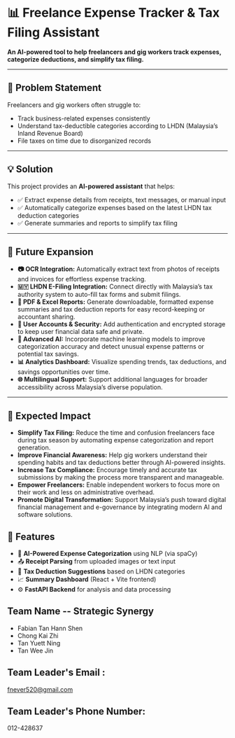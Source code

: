 # 📊 Freelance Expense Tracker & Tax Filing Assistant

**An AI-powered tool to help freelancers and gig workers track expenses, categorize deductions, and simplify tax filing.**

---

## 🧩 Problem Statement

Freelancers and gig workers often struggle to:

- Track business-related expenses consistently  
- Understand tax-deductible categories according to LHDN (Malaysia’s Inland Revenue Board)  
- File taxes on time due to disorganized records  

---

## 💡 Solution

This project provides an **AI-powered assistant** that helps:

- ✅ Extract expense details from receipts, text messages, or manual input  
- ✅ Automatically categorize expenses based on the latest LHDN tax deduction categories  
- ✅ Generate summaries and reports to simplify tax filing  

---

## 📌 Future Expansion

- **📷 OCR Integration:** Automatically extract text from photos of receipts and invoices for effortless expense tracking.  
- **🇲🇾 LHDN E-Filing Integration:** Connect directly with Malaysia’s tax authority system to auto-fill tax forms and submit filings.  
- **🧾 PDF & Excel Reports:** Generate downloadable, formatted expense summaries and tax deduction reports for easy record-keeping or accountant sharing.  
- **🔐 User Accounts & Security:** Add authentication and encrypted storage to keep user financial data safe and private.  
- **🤖 Advanced AI:** Incorporate machine learning models to improve categorization accuracy and detect unusual expense patterns or potential tax savings.  
- **📊 Analytics Dashboard:** Visualize spending trends, tax deductions, and savings opportunities over time.  
- **🌐 Multilingual Support:** Support additional languages for broader accessibility across Malaysia’s diverse population.

---

## 🎯 Expected Impact

- **Simplify Tax Filing:** Reduce the time and confusion freelancers face during tax season by automating expense categorization and report generation.  
- **Improve Financial Awareness:** Help gig workers understand their spending habits and tax deductions better through AI-powered insights.  
- **Increase Tax Compliance:** Encourage timely and accurate tax submissions by making the process more transparent and manageable.  
- **Empower Freelancers:** Enable independent workers to focus more on their work and less on administrative overhead.  
- **Promote Digital Transformation:** Support Malaysia’s push toward digital financial management and e-governance by integrating modern AI and software solutions.

## 🚀 Features

- 🧠 **AI-Powered Expense Categorization** using NLP (via spaCy)
- 📤 **Receipt Parsing** from uploaded images or text input
- 📁 **Tax Deduction Suggestions** based on LHDN categories
- 📈 **Summary Dashboard** (React + Vite frontend)
- ⚙️ **FastAPI Backend** for analysis and data processing

## Team Name -- Strategic Synergy
- Fabian Tan Hann Shen
- Chong Kai Zhi
- Tan Yuett Ning
- Tan Wee Jin

## Team Leader's Email : 
fnever520@gmail.com

## Team Leader's Phone Number: 
012-428637
